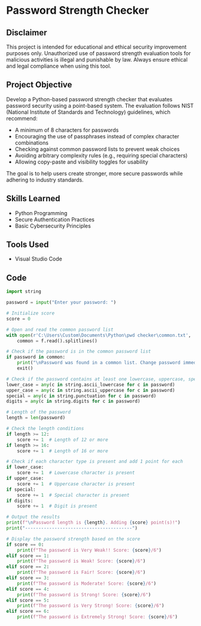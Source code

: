 # Password Strength Checker

## Disclaimer
This project is intended for educational and ethical security improvement purposes only. Unauthorized use of password strength evaluation tools for malicious activities is illegal and punishable by law. Always ensure ethical and legal compliance when using this tool.

## Project Objective
Develop a Python-based password strength checker that evaluates password security using a point-based system. The evaluation follows NIST (National Institute of Standards and Technology) guidelines, which recommend:

- A minimum of 8 characters for passwords
- Encouraging the use of passphrases instead of complex character combinations
- Checking against common password lists to prevent weak choices
- Avoiding arbitrary complexity rules (e.g., requiring special characters)
- Allowing copy-paste and visibility toggles for usability

The goal is to help users create stronger, more secure passwords while adhering to industry standards.

## Skills Learned
- Python Programming
- Secure Authentication Practices
- Basic Cybersecurity Principles

## Tools Used
- Visual Studio Code

## Code
```python
import string

password = input("Enter your password: ")

# Initialize score
score = 0 

# Open and read the common password list
with open(r'C:\Users\Custom\Documents\Python\pwd checker\common.txt', 'r') as f:
    common = f.read().splitlines()

# Check if the password is in the common password list
if password in common:
    print("\nPassword was found in a common list. Change password immediately!!!")
    exit()

# Check if the password contains at least one lowercase, uppercase, special character, and digit
lower_case = any(c in string.ascii_lowercase for c in password)
upper_case = any(c in string.ascii_uppercase for c in password)
special = any(c in string.punctuation for c in password)
digits = any(c in string.digits for c in password)

# Length of the password
length = len(password)

# Check the length conditions
if length >= 12:
    score += 1  # Length of 12 or more
if length >= 16:
    score += 1  # Length of 16 or more

# Check if each character type is present and add 1 point for each
if lower_case:
    score += 1  # Lowercase character is present
if upper_case:
    score += 1  # Uppercase character is present
if special:
    score += 1  # Special character is present
if digits:
    score += 1  # Digit is present

# Output the results
print(f"\nPassword length is {length}. Adding {score} point(s)!")
print("----------------------------------------")

# Display the password strength based on the score
if score == 0:
    print(f"The password is Very Weak!! Score: {score}/6")
elif score == 1:
    print(f"The password is Weak! Score: {score}/6")
elif score == 2:
    print(f"The password is Fair! Score: {score}/6")
elif score == 3:
    print(f"The password is Moderate! Score: {score}/6")
elif score == 4:
    print(f"The password is Strong! Score: {score}/6")
elif score == 5:
    print(f"The password is Very Strong! Score: {score}/6")
elif score == 6:
    print(f"The password is Extremely Strong! Score: {score}/6")
```
